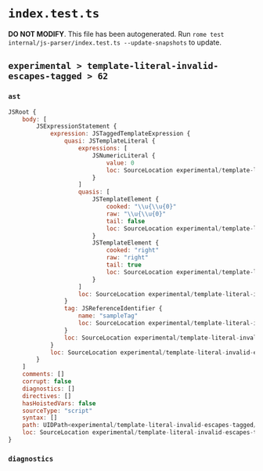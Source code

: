 # `index.test.ts`

**DO NOT MODIFY**. This file has been autogenerated. Run `rome test internal/js-parser/index.test.ts --update-snapshots` to update.

## `experimental > template-literal-invalid-escapes-tagged > 62`

### `ast`

```javascript
JSRoot {
	body: [
		JSExpressionStatement {
			expression: JSTaggedTemplateExpression {
				quasi: JSTemplateLiteral {
					expressions: [
						JSNumericLiteral {
							value: 0
							loc: SourceLocation experimental/template-literal-invalid-escapes-tagged/62/input.js 1:20-1:21
						}
					]
					quasis: [
						JSTemplateElement {
							cooked: "\\u{\\u{0}"
							raw: "\\u{\\u{0}"
							tail: false
							loc: SourceLocation experimental/template-literal-invalid-escapes-tagged/62/input.js 1:10-1:18
						}
						JSTemplateElement {
							cooked: "right"
							raw: "right"
							tail: true
							loc: SourceLocation experimental/template-literal-invalid-escapes-tagged/62/input.js 1:22-1:27
						}
					]
					loc: SourceLocation experimental/template-literal-invalid-escapes-tagged/62/input.js 1:9-1:28
				}
				tag: JSReferenceIdentifier {
					name: "sampleTag"
					loc: SourceLocation experimental/template-literal-invalid-escapes-tagged/62/input.js 1:0-1:9 (sampleTag)
				}
				loc: SourceLocation experimental/template-literal-invalid-escapes-tagged/62/input.js 1:0-1:28
			}
			loc: SourceLocation experimental/template-literal-invalid-escapes-tagged/62/input.js 1:0-1:28
		}
	]
	comments: []
	corrupt: false
	diagnostics: []
	directives: []
	hasHoistedVars: false
	sourceType: "script"
	syntax: []
	path: UIDPath<experimental/template-literal-invalid-escapes-tagged/62/input.js>
	loc: SourceLocation experimental/template-literal-invalid-escapes-tagged/62/input.js 1:0-1:28
}
```

### `diagnostics`

```

```
